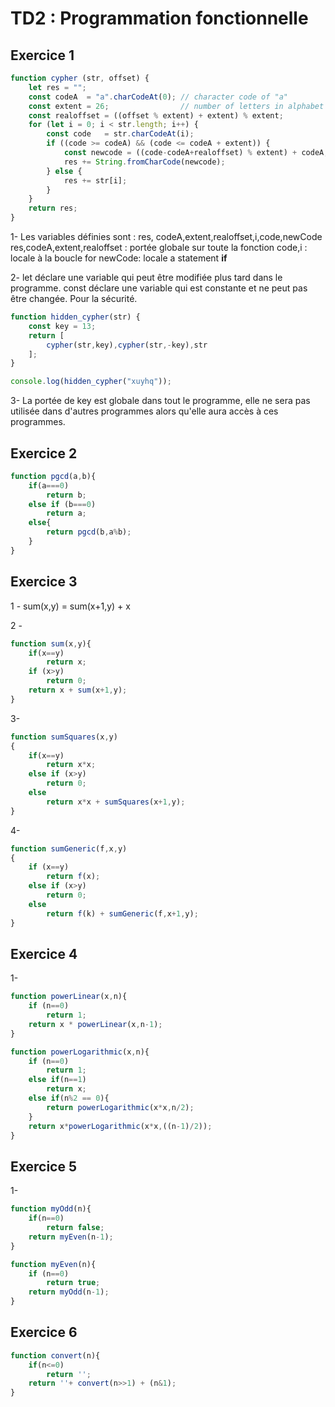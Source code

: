 # TD2 : Programmation fonctionnelle
## Exercice 1

```Javascript
function cypher (str, offset) {
    let res = "";
    const codeA  = "a".charCodeAt(0); // character code of "a"
    const extent = 26;                // number of letters in alphabet
    const realoffset = ((offset % extent) + extent) % extent;
    for (let i = 0; i < str.length; i++) {
        const code   = str.charCodeAt(i);
        if ((code >= codeA) && (code <= codeA + extent)) {
            const newcode = ((code-codeA+realoffset) % extent) + codeA;
            res += String.fromCharCode(newcode);
        } else {
            res += str[i];
        }
    }
    return res;
}
```

1-
    Les variables définies sont : 
    res, codeA,extent,realoffset,i,code,newCode 
    res,codeA,extent,realoffset : portée globale sur toute la fonction
    code,i : locale à la boucle for
    newCode: locale a statement <strong>if</strong>

2-
    let déclare une variable qui peut être modifiée plus tard dans le programme.
    const déclare une variable qui est constante et ne peut pas être changée.
    Pour la sécurité.

```Javascript
function hidden_cypher(str) {
    const key = 13;
    return [
        cypher(str,key),cypher(str,-key),str
    ];
}

console.log(hidden_cypher("xuyhq"));
```

3-
    La portée de key est globale dans tout le programme, elle ne sera pas utilisée dans d'autres programmes
    alors qu'elle aura accès à ces programmes.


## Exercice 2

```Javascript
function pgcd(a,b){
    if(a===0)
        return b;
    else if (b===0)
        return a;
    else{
        return pgcd(b,a%b);
    }
}
```
## Exercice 3

1 - sum(x,y) = sum(x+1,y) + x

2 -
```Javascript
function sum(x,y){
    if(x==y)
        return x;
    if (x>y)
        return 0;
    return x + sum(x+1,y);
}
``` 
3-
```Javascript
function sumSquares(x,y)
{
    if(x==y)
        return x*x;
    else if (x>y)
        return 0;
    else
        return x*x + sumSquares(x+1,y);
}
```

4-
```Javascript
function sumGeneric(f,x,y)
{
    if (x==y)
        return f(x);
    else if (x>y)
        return 0;
    else
        return f(k) + sumGeneric(f,x+1,y);
}
```

## Exercice 4

1-
```javascript
function powerLinear(x,n){
    if (n==0)
        return 1;
    return x * powerLinear(x,n-1);
}
```
```javascript
function powerLogarithmic(x,n){
    if (n==0)
        return 1;
    else if(n==1)
        return x;
    else if(n%2 == 0){
        return powerLogarithmic(x*x,n/2);
    }
    return x*powerLogarithmic(x*x,((n-1)/2));
}
```

## Exercice 5
1- 
```javascript
function myOdd(n){
    if(n==0)
        return false;
    return myEven(n-1);
}

function myEven(n){
    if (n==0)
        return true;
    return myOdd(n-1);
}
```

## Exercice 6
```Javascript
function convert(n){
    if(n<=0)
        return '';
    return ''+ convert(n>>1) + (n&1);
}
```

